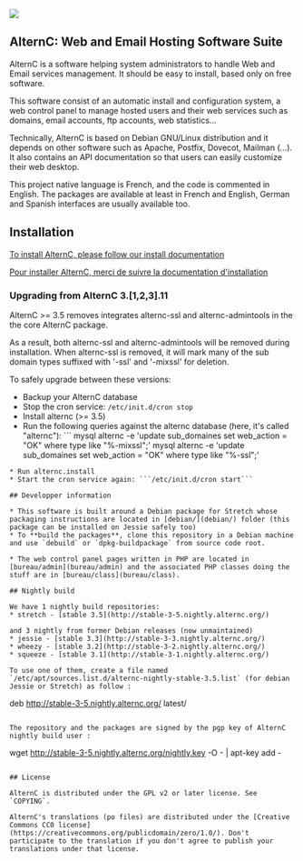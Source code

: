 ![](https://alternc.com/logo.png)

## AlternC: Web and Email Hosting Software Suite 

AlternC is a software helping system administrators to handle Web and Email services management. It should be easy to install, based only on free software. 

This software consist of an automatic install and configuration system, a web control panel to manage hosted users and their web services such as domains, email accounts, ftp accounts, web statistics...

Technically, AlternC is based on Debian GNU/Linux distribution and it depends on other software such as Apache, Postfix, Dovecot, Mailman (...). It also contains an API documentation so that users can easily customize their web desktop.

This project native language is French, and the code is commented in English. The packages are available at least in French and English, German and Spanish interfaces are usually available too.


## Installation

[To install AlternC, please follow our install documentation](https://alternc.com/Install-en)

[Pour installer AlternC, merci de suivre la documentation d'installation](https://alternc.com/Install-fr)

### Upgrading from AlternC 3.[1,2,3].11

AlternC >= 3.5 removes integrates alternc-ssl and alternc-admintools in the the core AlternC package.

As a result, both alternc-ssl and alternc-admintools will be removed during installation.
When alternc-ssl is removed, it will mark many of the sub domain types suffixed with '-ssl'
and '-mixssl' for deletion.

To safely upgrade between these versions:

* Backup your AlternC database
* Stop the cron service: ```/etc/init.d/cron stop```
* Install alternc (>= 3.5)
* Run the following queries against the alternc database (here, it's called "alternc"): ```
mysql alternc -e 'update sub_domaines set web_action = "OK" where type like "%-mixssl";'
mysql alternc -e 'update sub_domaines set web_action = "OK" where type like "%-ssl";'
```
* Run alternc.install
* Start the cron service again: ```/etc/init.d/cron start```

## Developper information

* This software is built around a Debian package for Stretch whose packaging instructions are located in [debian/](debian/) folder (this package can be installed on Jessie safely too)
* To **build the packages**, clone this repository in a Debian machine and use `debuild` or `dpkg-buildpackage` from source code root.

* The web control panel pages written in PHP are located in [bureau/admin](bureau/admin) and the associated PHP classes doing the stuff are in [bureau/class](bureau/class).

## Nightly build

We have 1 nightly build repositories:
* stretch - [stable 3.5](http://stable-3-5.nightly.alternc.org/)

and 3 nightly from former Debian releases (now unmaintained) 
* jessie - [stable 3.3](http://stable-3-3.nightly.alternc.org/)
* wheezy - [stable 3.2](http://stable-3-2.nightly.alternc.org/)
* squeeze - [stable 3.1](http://stable-3-1.nightly.alternc.org/)

To use one of them, create a file named `/etc/apt/sources.list.d/alternc-nightly-stable-3.5.list` (for debian Jessie or Stretch) as follow :

```
 deb http://stable-3-5.nightly.alternc.org/ latest/
```

The repository and the packages are signed by the pgp key of AlternC nightly build user :

```
wget http://stable-3-5.nightly.alternc.org/nightly.key -O - | apt-key add - 
```

## License

AlternC is distributed under the GPL v2 or later license. See `COPYING`.

AlternC's translations (po files) are distributed under the [Creative Commons CC0 license](https://creativecommons.org/publicdomain/zero/1.0/). Don't participate to the translation if you don't agree to publish your translations under that license.

